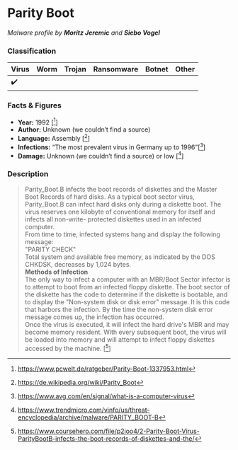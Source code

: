 # Parity Boot

_Malware profile by **Moritz Jeremic** and **Siebo Vogel**_

### Classification

| Virus              | Worm | Trojan | Ransomware | Botnet | Other |
|:-------------------|:-----|:-------|:-----------|:-------|:------|
| :heavy_check_mark: |      |        |            |        |       |

### Facts & Figures

* **Year:** 1992 \[[^1]\]
* **Author:** Unknown (we couldn’t find a source)
* **Language:** Assembly \[[^2]\]
* **Infections:** “The most prevalent virus in Germany up to 1996”\[[^3]\]
* **Damage:** Unknown (we couldn’t find a source) or low \[[^4]\]

### Description

>Parity_Boot.B infects the boot records of diskettes and the Master Boot Records of hard disks. As a typical boot sector virus, Parity_Boot.B can infect hard disks only during a diskette boot. The virus reserves one kilobyte of conventional memory for itself and infects all non-write- protected diskettes used in an infected computer.  
From time to time, infected systems hang and display the following message:  
"PARITY CHECK"  
Total system and available free memory, as indicated by the DOS CHKDSK, decreases by 1,024 bytes.  
**Methods of Infection**  
The only way to infect a computer with an MBR/Boot Sector infector is to attempt to boot from an infected floppy diskette. The boot sector of the diskette has the code to determine if the diskette is bootable, and to display the "Non-system disk or disk error" message. It is this code that harbors the infection. By the time the non-system disk error message comes up, the infection has occurred.  
Once the virus is executed, it will infect the hard drive's MBR and may become memory resident. With every subsequent boot, the virus will be loaded into memory and will attempt to infect floppy diskettes accessed by the machine. \[[^5]\]

[^1]: https://www.pcwelt.de/ratgeber/Parity-Boot-1337953.html
[^2]: https://de.wikipedia.org/wiki/Parity_Boot
[^3]: https://www.avg.com/en/signal/what-is-a-computer-virus
[^4]: https://www.trendmicro.com/vinfo/us/threat-encyclopedia/archive/malware/PARITY_BOOT-B
[^5]: https://www.coursehero.com/file/p2ioo4/2-Parity-Boot-Virus-ParityBootB-infects-the-boot-records-of-diskettes-and-the/


